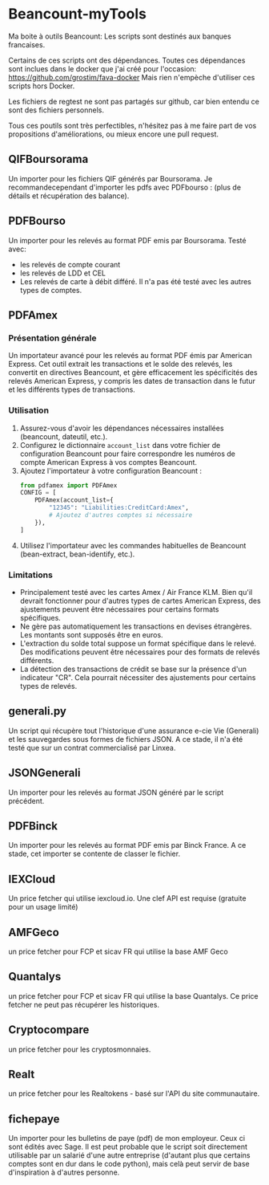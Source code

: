 # Beancount-myTools
Ma boite à outils Beancount: Les scripts sont  destinés aux banques francaises.

Certains de ces scripts ont des dépendances.
Toutes ces dépendances sont inclues dans le docker que j'ai créé pour l'occasion:
https://github.com/grostim/fava-docker
Mais rien n'empèche d'utiliser ces scripts hors Docker.

Les fichiers de regtest ne sont pas partagés sur github, car bien entendu ce sont des fichiers personnels.

Tous ces poutils sont très perfectibles, n'hésitez pas à me faire part de vos propositions d'améliorations, ou mieux encore une pull request.

## QIFBoursorama
Un importer pour les fichiers QIF générés par Boursorama.
Je recommandecependant d'importer les pdfs avec PDFbourso : (plus de détails et récupération des balance).

## PDFBourso
Un importer pour les relevés au format PDF emis par Boursorama.
Testé avec:
- les relevés de compte courant
- les relevés de LDD et CEL
- Les relevés de carte à débit différé.
Il n'a pas été testé avec les autres types de comptes.

## PDFAmex

### Présentation générale
Un importateur avancé pour les relevés au format PDF émis par American Express. Cet outil extrait les transactions et le solde des relevés, les convertit en directives Beancount, et gère efficacement les spécificités des relevés American Express, y compris les dates de transaction dans le futur et les différents types de transactions.

### Utilisation
1. Assurez-vous d'avoir les dépendances nécessaires installées (beancount, dateutil, etc.).
2. Configurez le dictionnaire `account_list` dans votre fichier de configuration Beancount pour faire correspondre les numéros de compte American Express à vos comptes Beancount.
3. Ajoutez l'importateur à votre configuration Beancount :
   ```python
   from pdfamex import PDFAmex
   CONFIG = [
       PDFAmex(account_list={
           "12345": "Liabilities:CreditCard:Amex",
           # Ajoutez d'autres comptes si nécessaire
       }),
   ]
   ```
4. Utilisez l'importateur avec les commandes habituelles de Beancount (bean-extract, bean-identify, etc.).

### Limitations
- Principalement testé avec les cartes Amex / Air France KLM. Bien qu'il devrait fonctionner pour d'autres types de cartes American Express, des ajustements peuvent être nécessaires pour certains formats spécifiques.
- Ne gère pas automatiquement les transactions en devises étrangères. Les montants sont supposés être en euros.
- L'extraction du solde total suppose un format spécifique dans le relevé. Des modifications peuvent être nécessaires pour des formats de relevés différents.
- La détection des transactions de crédit se base sur la présence d'un indicateur "CR". Cela pourrait nécessiter des ajustements pour certains types de relevés.

## generali.py
Un script qui récupère tout l'historique d'une assurance e-cie Vie (Generali) et les sauvegardes sous formes de fichiers JSON.
A ce stade, il n'a été testé que sur un contrat commercialisé par Linxea.

## JSONGenerali
Un importer pour les relevés au format JSON généré par le script précédent.

## PDFBinck
Un importer pour les relevés au format PDF emis par Binck France.
A ce stade, cet importer se contente de classer le fichier.

## IEXCloud
Un price fetcher qui utilise iexcloud.io.
Une clef API est requise (gratuite pour un usage limité)

## AMFGeco
un price fetcher pour FCP et sicav FR qui utilise la base AMF Geco

## Quantalys
un price fetcher pour FCP et sicav FR qui utilise la base Quantalys. Ce price fetcher ne peut pas récupérer les historiques.

## Cryptocompare
un price fetcher pour les cryptosmonnaies.

## Realt
un price fetcher pour les Realtokens - basé sur l'API du site communautaire.

## fichepaye
Un importer pour les bulletins de paye (pdf) de mon employeur. Ceux ci sont édités avec Sage.
Il est peut probable que le script soit directement utilisable par un salarié d'une autre entreprise (d'autant plus que certains comptes sont en dur dans le code python), mais celà peut servir de base d'inspiration à d'autres personne.
